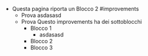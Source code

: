 - Questa pagina riporta un Blocco 2 #improvements
	- Prova asdasasd
	- Prova Questo improvements ha dei sottoblocchi
		- Blocco 1
			- asdasasd
		- Blocco 2
		- Blocco 3